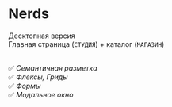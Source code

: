 # Nerds
Десктопная версия
<br>Главная страница (`СТУДИЯ`) + каталог (`МАГАЗИН`)

<br>:white_check_mark: *Семантичная разметка* 
<br>:white_check_mark: *Флексы, Гриды* 
<br>:white_check_mark: *Формы* 
<br>:white_check_mark: *Модальное окно*
